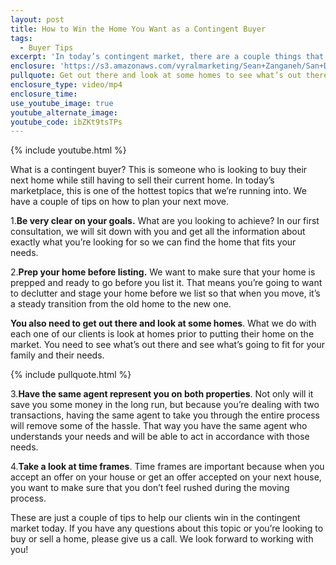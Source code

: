 ```yaml
---
layout: post
title: How to Win the Home You Want as a Contingent Buyer
tags:
  - Buyer Tips
excerpt: 'In today’s contingent market, there are a couple things that we do to make sure that our clients win the home of their dreams.'
enclosure: 'https://s3.amazonaws.com/vyralmarketing/Sean+Zanganeh/San+Diego%2C+CA+Real+Estate+Contingent+Buyer.mp4'
pullquote: Get out there and look at some homes to see what’s out there for you and your family.
enclosure_type: video/mp4
enclosure_time:
use_youtube_image: true
youtube_alternate_image:
youtube_code: ibZKt9tsTPs
---
```



{% include youtube.html %}

What is a contingent buyer? This is someone who is looking to buy their next home while still having to sell their current home. In today’s marketplace, this is one of the hottest topics that we’re running into. We have a couple of tips on how to plan your next move.

1.**Be very clear on your goals.** What are you looking to achieve? In our first consultation, we will sit down with you and get all the information about exactly what you’re looking for so we can find the home that fits your needs.&nbsp;

2.**Prep your home before listing.** We want to make sure that your home is prepped and ready to go before you list it. That means you’re going to want to declutter and stage your home before we list so that when you move, it’s a steady transition from the old home to the new one.

**You also need to get out there and look at some homes**. What we do with each one of our clients is look at homes prior to putting their home on the market. You need to see what’s out there and see what’s going to fit for your family and their needs.&nbsp;

{% include pullquote.html %}

3.**Have the same agent represent you on both properties**. Not only will it save you some money in the long run, but because you’re dealing with two transactions, having the same agent to take you through the entire process will remove some of the hassle. That way you have the same agent who understands your needs and will be able to act in accordance with those needs.

4.**Take a look at time frames**. Time frames are important because when you accept an offer on your house or get an offer accepted on your next house, you want to make sure that you don’t feel rushed during the moving process.&nbsp;

These are just a couple of tips to help our clients win in the contingent market today. If you have any questions about this topic or you’re looking to buy or sell a home, please give us a call. We look forward to working with you!
<br>&nbsp;